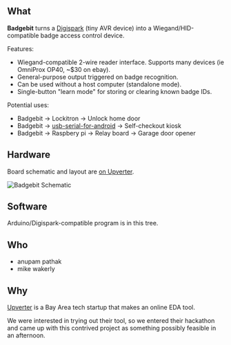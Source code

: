 ## What

**Badgebit** turns a [Digispark](http://www.digistump.com) (tiny AVR device)
into a Wiegand/HID-compatible badge access control device.

Features:
* Wiegand-compatible 2-wire reader interface.  Supports many devices (ie OmniProx OP40, ~$30 on ebay).
* General-purpose output triggered on badge recognition.
* Can be used without a host computer (standalone mode).
* Single-button "learn mode" for storing or clearing known badge IDs.

Potential uses:
* Badgebit -> Lockitron -> Unlock home door
* Badgebit -> [usb-serial-for-android](http://code.google.com/p/usb-serial-for-android) -> Self-checkout kiosk
* Badgebit -> Raspbery pi -> Relay board -> Garage door opener

## Hardware

Board schematic and layout are
[on Upverter](http://upverter.com/mik3y/66e4df5b5d819d7e/BadgeBit).

![Badgebit Schematic](http://i.imgur.com/hwB7GEq.png)

## Software

Arduino/Digispark-compatible program is in this tree.

## Who

* anupam pathak
* mike wakerly

## Why

[Upverter](http://www.upverter.com/) is a Bay Area tech startup that makes an
online EDA tool.

We were interested in trying out their tool, so we entered their hackathon and
came up with this contrived project as something possibly feasible in an
afternoon.
